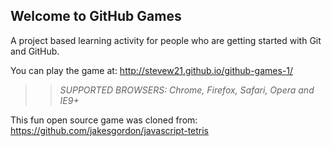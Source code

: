 ## Welcome to GitHub Games

A project based learning activity for people who are getting started with Git and GitHub.

You can play the game at: http://stevew21.github.io/github-games-1/

>> _*SUPPORTED BROWSERS*: Chrome, Firefox, Safari, Opera and IE9+_

This fun open source game was cloned from: https://github.com/jakesgordon/javascript-tetris
